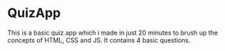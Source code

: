 # QuizApp

This is a basic quiz app which i made in just 20 minutes to brush up the concepts of HTML, CSS and JS.
It contains 4 basic questions.
